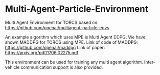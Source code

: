 # Multi-Agent-Particle-Environment
Multi Agent Environment for TORCS based on https://github.com/openai/multiagent-particle-envs

An example algorithm which uses MPE is Multi Agent DDPG. We have shown MADDPG for TORCS using MPE. 
Link of code of MADDPG: https://github.com/openai/maddpg
Link of paper: https://arxiv.org/pdf/1706.02275.pdf

This environment can be used for training any multi agent algorithm. Inter-vehicle communication support is also provided.
